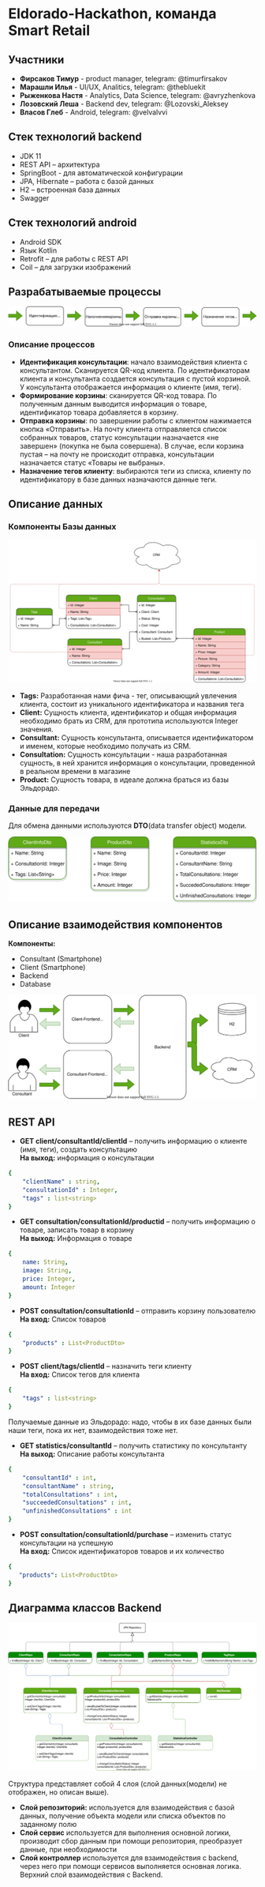 # Eldorado-Hackathon, команда Smart Retail

  
## Участники
* **Фирсаков Тимур** - product manager, telegram: @timurfirsakov 
* **Марашли Илья** - UI/UX, Analitics, telegram: @thebluekit
* **Рыженкова Настя** - Analytics, Data Science, telegram: @avryzhenkova
* **Лозовский Леша** - Backend dev, telegram: @Lozovski_Aleksey 
* **Власов Глеб** - Android, telegram: @velvalvvi 

## Стек технологий backend
* JDK 11 
* REST API – архитектура
* SpringBoot - для автоматической конфигурации
* JPA, Hibernate – работа с базой данных
* H2 – встроенная база данных
* Swagger

## Стек технологий android
* Android SDK 
* Язык Kotlin 
* Retrofit – для работы с REST API
* Coil – для загрузки изображений


## Разрабатываемые процессы
<p align="center">
  <img src="https://github.com/LozovskiAlexey/eldorado/blob/main/Sources/processes.svg">
</p>

### Описание процессов
* **Идентификация консультации**: начало взаимодействия клиента с консультантом. Сканируется QR-код клиента. По идентификаторам клиента и консультанта создается консультация с пустой корзиной. У консультанта отображается информация о клиенте (имя, теги).
* **Формирование корзины**: сканируется QR-код товара. По полученным данным выводится информация о товаре, идентификатор товара добавляется в корзину. 
* **Отправка корзины**: по завершении работы с клиентом нажимается кнопка «Отправить». На почту клиента отправляется список собранных товаров, статус консультации назначается «не завершен» (покупка не была совершена). В случае, если корзина пустая – на почту не происходит отправка, консультации назначается статус «Товары не выбраны».
* **Назначение тегов клиенту**: выбираются теги из списка, клиенту по идентификатору в базе данных назначаются данные теги. 
  
  
## Описание данных

### Компоненты Базы данных
<p align="center">
  <img src="https://github.com/LozovskiAlexey/eldorado/blob/main/Sources/DB_Entities.svg">
</p>

* **Tags:** Разработанная нами фича - тег, описывающий увлечения клиента, состоит из уникального идентификатора и названия тега
* **Client:** Сущность клиента, идентификатор и общая информация необходимо брать из CRM, для прототипа используются Integer значения. 
* **Consultant:** Сущность консультанта, описывается идентификатором и именем, которые необходимо получать из CRM. 
* **Consultation:** Сущность консультации - наша разработанная сущность, в ней хранится информация о консультации, проведенной в реальном времени в магазине
* **Product:** Сущность товара, в идеале должна браться из базы Эльдорадо. 

### Данные для передачи
Для обмена данными используются **DTO**(data transfer object) модели.  
<p align="center">
  <img src="https://github.com/LozovskiAlexey/eldorado/blob/main/Sources/DTO.svg">
</p>

  
## Описание взаимодействия компонентов
**Компоненты:**
* Consultant (Smartphone)
* Client (Smartphone)
* Backend
* Database
  
  
<p align="center">
  <img src="https://github.com/LozovskiAlexey/eldorado/blob/main/Sources/ModuleInteraction.svg">
</p>

## REST API

* **GET client/consultantId/clientId** – получить информацию о клиенте (имя, теги), создать консультацию  
**На выход:** информация о консультации
```yaml
{
    "clientName" : string, 
    "consultationId" : Integer, 
    "tags" : list<string>
}
```
  
* **GET consultation/consultationId/productid** – получить информацию о товаре, записать товар в корзину  
**На выход:** Информация о товаре
```yaml
{
    name: String,
    image: String,
    price: Integer,
    amount: Integer
}
```

* **POST consultation/consultationId** – отправить корзину пользователю  
**На вход:** Список товаров
```yaml
{
    "products" : List<ProductDto>
}
```

* **POST client/tags/clientId** – назначить теги клиенту  
**На вход:** Список тегов для клиента
```yaml
{
    "tags" : list<string>
}
```
  
Получаемые данные из Эльдорадо: надо, чтобы в их базе данных были наши теги, пока их нет, взаимодействия тоже нет. 

* **GET statistics/consultantId** – получить статистику по консультанту  
**На выход:** Описание работы консультанта
```yaml
{
    "consultantId" : int, 
    "consultantName" : string, 
    "totalConsultations" : int, 
    "succeededConsultations" : int, 
    "unfinishedConsultations" : int
}
```

* **POST consultation/consultationId/purchase** – изменить статус консультации на успешную  
**На вход:** Список идентификаторов товаров и их количество
```yaml
{
   "products": List<ProductDto>
}
```




## Диаграмма классов Backend
<p align="center">
  <img src="https://github.com/LozovskiAlexey/eldorado/blob/main/Sources/Class_diagram.svg">
</p>

Структура представляет собой 4 слоя (слой данных(модели) не отображен, но описан выше). 
* **Слой репозиторий:** используется для взаимодействия с базой данных, получение объекта модели или списка объектов по заданному полю
* **Слой сервис** используется для выполнения основной логики, производит сбор данным при помощи репозитория, преобразует данные, при необходимости
* **Слой контроллер** используется для взаимодействия с backend, через него при помощи сервисов выполняется основная логика. Верхний слой взаимодействия с Backend. 
